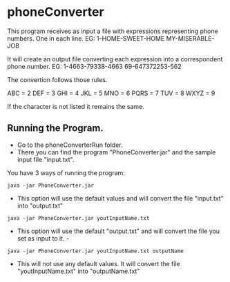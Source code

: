 # phoneConverter

This program receives as input a file with expressions representing phone numbers. One in each line.
EG: 1-HOME-SWEET-HOME
    MY-MISERABLE-JOB
    
It will create an output file converting each expression into a correspondent phone number.
EG: 1-4663-79338-4663
    69-647372253-562
    
The  convertion follows those rules.

ABC = 2
DEF = 3
GHI = 4
JKL = 5
MNO = 6
PQRS = 7
TUV = 8
WXYZ = 9

If the  character is not listed it remains the same.

## Running the Program.
- Go to the phoneConverterRun  folder.
- There you can find the program "PhoneConverter.jar" and the sample input file "input.txt".

You have 3 ways of running the program:


`java -jar PhoneConverter.jar `

- This option will use the default values and will convert the file "input.txt" into "output.txt"


`java -jar PhoneConverter.jar youtInputName.txt `

- This option will use the default "output.txt" and will convert the file you set as input to it. - 


`java -jar PhoneConverter.jar youtInputName.txt outputName`

- This will not use any default values. It will  convert the file "youtInputName.txt" into "outputName.txt"
